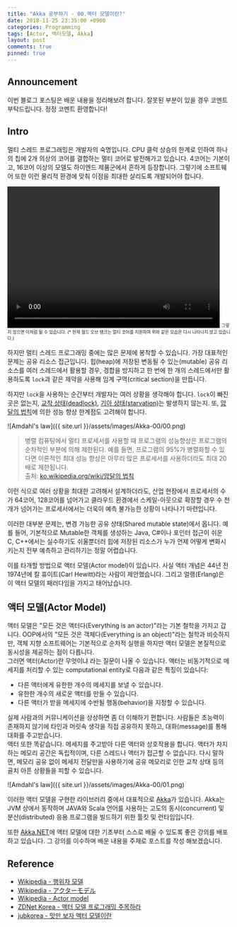 ```yaml
---
title: "Akka 공부하기 - 00.액터 모델이란?"
date: 2018-11-25 23:35:00 +0900
categories: Programming
tags: [Actor, 액터모델, Akka]
layout: post
comments: true
pinned: true
---
```


## Announcement
이번 블로그 포스팅은 배운 내용을 정리해보려 합니다. 잘못된 부분이 있을 경우 코멘트 부탁드립니다. 정정 코멘트 환영합니다!

## Intro
멀티 스레드 프로그래밍은 개발자의 숙명입니다. CPU 클럭 상승의 한계로 인하여 하나의 칩에 2개 의상의 코어를 결합하는 멀티 코어로 발전해가고 있습니다. 4코어는 기본이고, 16코어 이상의 모델도 하이엔드 제품군에서 흔하게 등장합니다. 그렇기에 소프트웨어 또한 이런 물리적 환경에 맞춰 이점을 최대한 살리도록 개발되어야 합니다.

<video width="480" height="320" controls="controls">
  <source src="{{ site.url }}/assets/videos/Akka-00/0.mp4" type="video/mp4">
</video>  
<sub><sup>그렇지 않으면 이처럼 될 수 있습니다.  
(* 현재 월드 오브 탱크는 멀티 코어를 지원하며 위와 같은 모습은 다시 나타나지 않고 있습니다.)</sup></sub>

하지만 멀티 스레드 프로그래밍 중에는 많은 문제에 봉착할 수 있습니다.
가장 대표적인 문제는 공유 리소스 접근입니다. 힙(heap)에 저장된 변동될 수 있는(mutable) 공유 리소스를 여러 스레드에서 활용할 경우, 경합을 방지하고 한 번에 한 개의 스레드에서만 활용하도록 `lock`과 같은 제약을 사용해 임계 구역(critical section)을 만듭니다.

하지만 `lock`을 사용하는 순간부터 개발자는 여러 상황을 생각해야 합니다. `lock`이 빠진 곳은 없는지, [교착 상태(deadlock)](https://ko.wikipedia.org/wiki/%EA%B5%90%EC%B0%A9_%EC%83%81%ED%83%9C), [기아 상태(starvation)](https://ko.wikipedia.org/wiki/%EA%B8%B0%EC%95%84_%EC%83%81%ED%83%9C)는 발생하지 않는지. 또, [암달의 법칙](https://ko.wikipedia.org/wiki/%EC%95%94%EB%8B%AC%EC%9D%98_%EB%B2%95%EC%B9%99)에 의한 성능 향상 한계점도 고려해야 합니다.


![Amdahl's law]({{ site.url }}/assets/images/Akka-00/00.png)

> 병렬 컴퓨팅에서 멀티 프로세서를 사용할 때 프로그램의 성능향상은 프로그램의 순차적인 부분에 의해 제한된다. 예를 들면, 프로그램의 95%가 병렬화할 수 있다면 이론적인 최대 성능 향상은 아무리 많은 프로세서를 사용하더라도 최대 20배로 제한됩니다.  
출처: [ko.wikipedia.org/wiki/암달의 법칙](https://ko.wikipedia.org/wiki/%EC%95%94%EB%8B%AC%EC%9D%98_%EB%B2%95%EC%B9%99)

이런 식으로 여러 상황을 최대한 고려해서 설계하더라도, 산업 현장에서 프로세서의 수가 64코어, 128코어를 넘어가고 클라우드 환경에서 스케일-아웃으로 확장할 경우 수 천 개가 넘어가는 프로세서에서는 더욱이 예측 불가능한 상황이 나타나기 마련입니다.

이러한 대부분 문제는, 변경 가능한 공유 상태(Shared mutable state)에서 옵니다. 예를 들어, 기본적으로 Mutable한 객체를 생성하는 Java, C#이나 포인터 접근이 쉬운 C, C++에서는 실수하기도 쉬울뿐더러 힙에 저장된 리소스가 누가 언제 어떻게 변화시키는지 전부 예측하고 관리하기는 정말 어렵습니다.

이를 타개할 방법으로 액터 모델(Actor model)이 있습니다. 사실 액터 개념은 44년 전 1974년에 칼 휴이트(Carl Hewitt)라는 사람이 제안했습니다. 그리고 얼랭(Erlang)은 이 액터 모델의 패러다임을 가지고 태어났습니다.

## 액터 모델(Actor Model)
액터 모델은 "모든 것은 액터다(Everything is an actor)"라는 기본 철학을 가지고 갑니다. OOP에서의 "모든 것은 객체다(Everything is an object)"라는 철학과 비슷하지만, 객체 지향 소프트웨어는 기본적으로 순차적 실행을 하지만 액터 모델은 본질적으로 동시성을 제공하는 점이 다릅니다.  
그러면 액터(Actor)란 무엇이냐 라는 질문이 나올 수 있습니다. 액터는 비동기적으로 메세지를 처리할 수 있는 computational entity로 다음과 같은 특징이 있습니다:
- 다른 액터에게 유한한 개수의 메세지를 보낼 수 있습니다.
- 유한한 개수의 새로운 액터를 만들 수 있습니다.
- 다른 액터가 받을 메세지에 수반될 행동(behavior)을 지정할 수 있습니다.

실제 사람과의 커뮤니케이션을 상상하면 좀 더 이해하기 편합니다. 사람들은 초능력이 존재하지 않기에 타인과 머릿속 생각을 직접 공유하지 못하고, 대화(message)를 통해 대화를 주고받습니다.  
액터 또한 똑같습니다. 메세지를 주고받아 다른 액터와 상호작용을 합니다. 액터가 차지하는 메모리 공간은 독립적이며, 다른 스레드나 액터가 접근할 수 없습니다. 다시 말하면, 메모리 공유 없이 메세지 전달만을 사용하기에 공유 메모리로 인한 교착 상태 등의 골치 아픈 상황들을 피할 수 있습니다.

![Amdahl's law]({{ site.url }}/assets/images/Akka-00/01.png)

이러한 액터 모델을 구현한 라이브러리 중에서 대표적으로 [Akka](akka.io)가 있습니다. Akka는 JVM 상에서 동작하며 JAVA와 Scala 언어를 사용하는 고도의 동시(concurrent) 및 분산(distributed) 응용 프로그램을 빌드하기 위한 툴킷 및 런타임입니다.
<!-- Akka를 직접 사용해보며 배운 내용을 주제로 포스트를 작성하며 정리해보도록 하겠습니다. -->
또한 [Akka.NET](akka.net)에 액터 모델에 대한 기초부터 스스로 배울 수 있도록 좋은 강의를 배포하고 있습니다. 그 강의를 이수하며 배운 내용을 주제로 포스트를 작성 해보겠습니다.


## Reference
- [Wikipedia - 행위자 모델](https://ko.wikipedia.org/wiki/%ED%96%89%EC%9C%84%EC%9E%90_%EB%AA%A8%EB%8D%B8)
- [Wikipedia - アクターモデル](https://ja.wikipedia.org/wiki/%E3%82%A2%E3%82%AF%E3%82%BF%E3%83%BC%E3%83%A2%E3%83%87%E3%83%AB)
- [Wikipedia - Actor model](https://en.wikipedia.org/wiki/Actor_model)
- [ZDNet Korea - 액터 모델 프로그래밍 주목하라](http://www.zdnet.co.kr/column/column_view.asp?artice_id=20140213110522)
- [jubkorea - 맛만 보자 액터 모델이란](https://www.slideshare.net/jbugkorea/ss-39607946)
